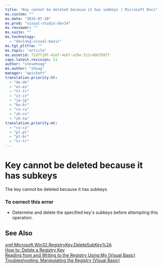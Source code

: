```yaml
---
title: "Key cannot be deleted because it has subkeys | Microsoft Docs"
ms.custom: ""
ms.date: "2015-07-20"
ms.prod: "visual-studio-dev14"
ms.reviewer: ""
ms.suite: ""
ms.technology: 
  - "devlang-visual-basic"
ms.tgt_pltfrm: ""
ms.topic: "article"
ms.assetid: 71d7f28f-42ef-4eb7-a39e-512c40b79977
caps.latest.revision: 11
author: "stevehoag"
ms.author: "shoag"
manager: "wpickett"
translation.priority.ht: 
  - "de-de"
  - "es-es"
  - "fr-fr"
  - "it-it"
  - "ja-jp"
  - "ko-kr"
  - "ru-ru"
  - "zh-cn"
  - "zh-tw"
translation.priority.mt: 
  - "cs-cz"
  - "pl-pl"
  - "pt-br"
  - "tr-tr"
---
```

# Key cannot be deleted because it has subkeys
The key cannot be deleted because it has subkeys.  
  
### To correct this error  
  
-   Determine and delete the specified key's subkeys before attempting this operation.  
  
## See Also  
 <xref:Microsoft.Win32.RegistryKey.DeleteSubKey%2A>   
 [How to: Delete a Registry Key](../../visual-basic/developing-apps/programming/computer-resources/how-to-delete-a-registry-key.md)   
 [Reading from and Writing to the Registry Using My (Visual Basic)](http://msdn.microsoft.com/en-us/1309ad05-5bef-401f-970a-2f6455873b79)   
 [Troubleshooting: Manipulating the Registry (Visual Basic)](http://msdn.microsoft.com/en-us/6ca24f55-3697-4017-b687-9de45858af4c)